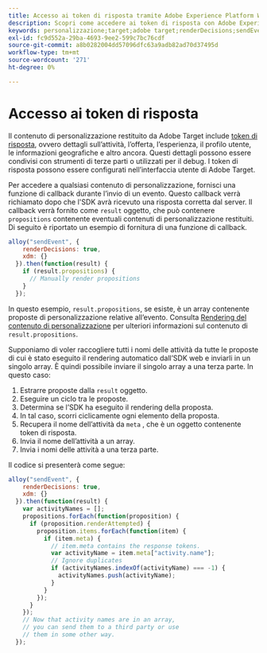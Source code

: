 ```yaml
---
title: Accesso ai token di risposta tramite Adobe Experience Platform Web SDK
description: Scopri come accedere ai token di risposta con Adobe Experience Platform Web SDK.
keywords: personalizzazione;target;adobe target;renderDecisions;sendEvent;decisionScopes;result.Decisions,response tokens;
exl-id: fc9d552a-29ba-4693-9ee2-599c7bc76cdf
source-git-commit: a8b0282004dd57096dfc63a9adb82ad70d37495d
workflow-type: tm+mt
source-wordcount: '271'
ht-degree: 0%

---
```


# Accesso ai token di risposta

Il contenuto di personalizzazione restituito da Adobe Target include [token di risposta](https://experienceleague.adobe.com/docs/target/using/administer/response-tokens.html), ovvero dettagli sull’attività, l’offerta, l’esperienza, il profilo utente, le informazioni geografiche e altro ancora. Questi dettagli possono essere condivisi con strumenti di terze parti o utilizzati per il debug. I token di risposta possono essere configurati nell’interfaccia utente di Adobe Target.

Per accedere a qualsiasi contenuto di personalizzazione, fornisci una funzione di callback durante l’invio di un evento. Questo callback verrà richiamato dopo che l&#39;SDK avrà ricevuto una risposta corretta dal server. Il callback verrà fornito come `result` oggetto, che può contenere `propositions` contenente eventuali contenuti di personalizzazione restituiti. Di seguito è riportato un esempio di fornitura di una funzione di callback.

```javascript
alloy("sendEvent", {
    renderDecisions: true,
    xdm: {}
  }).then(function(result) {
    if (result.propositions) {
      // Manually render propositions
    }
  });
```

In questo esempio, `result.propositions`, se esiste, è un array contenente proposte di personalizzazione relative all’evento. Consulta [Rendering del contenuto di personalizzazione](../rendering-personalization-content.md) per ulteriori informazioni sul contenuto di `result.propositions`.

Supponiamo di voler raccogliere tutti i nomi delle attività da tutte le proposte di cui è stato eseguito il rendering automatico dall’SDK web e inviarli in un singolo array. È quindi possibile inviare il singolo array a una terza parte. In questo caso:

1. Estrarre proposte dalla `result` oggetto.
1. Eseguire un ciclo tra le proposte.
1. Determina se l’SDK ha eseguito il rendering della proposta.
1. In tal caso, scorri ciclicamente ogni elemento della proposta.
1. Recupera il nome dell’attività da `meta` , che è un oggetto contenente token di risposta.
1. Invia il nome dell’attività a un array.
1. Invia i nomi delle attività a una terza parte.

Il codice si presenterà come segue:

```javascript
alloy("sendEvent", {
    renderDecisions: true,
    xdm: {}
  }).then(function(result) {
    var activityNames = [];
    propositions.forEach(function(proposition) {
      if (proposition.renderAttempted) {
        proposition.items.forEach(function(item) {
          if (item.meta) {
            // item.meta contains the response tokens.
            var activityName = item.meta["activity.name"];
            // Ignore duplicates
            if (activityNames.indexOf(activityName) === -1) {
              activityNames.push(activityName);
            }
          }
        });
      }
    });
    // Now that activity names are in an array,
    // you can send them to a third party or use
    // them in some other way.
  });
```
